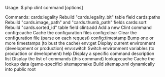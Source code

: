 Usage:
  $ php clint command [options] <values>

Commands:
  cards:legality    Rebuild "cards.legality_bit" table field
  cards:paths       Rebuild "cards.image_path" and "cards.thumb_path" fields
  cards:sort        Rebuild "cards.sorted_id" table field
  clint:add         Add a new Clint command
  config:cache      Cache the configuration files
  config:clear      Clear the configuration file (parse on each request)
  config:timestamp  Bump one or more timestamps (to bust the cache)
  env:get           Display current environment (development or production)
  env:switch        Switch environment variables (to production or development)
  help              Display a specific command description
  list              Display the list of commands (this command)
  lookup:cache      Cache the lookup data (game-specific)
  sitemap:make      Build sitemap.xml dynamically into public root

